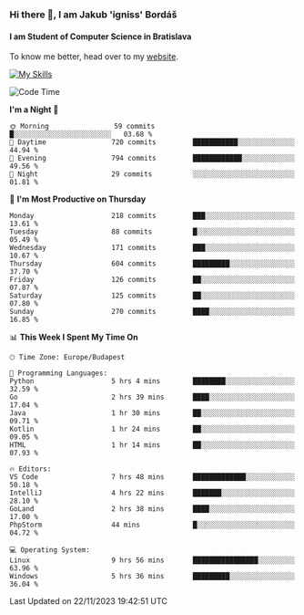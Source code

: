 ### Hi there 👋, I am Jakub 'igniss' Bordáš

#### I am Student of Computer Science in Bratislava
To know me better, head over to my [website](https://bordas.sk).

[![My Skills](https://skillicons.dev/icons?i=js,html,css,figma,svelte,java,kotlin,python,postgresql,typescript,nest,nodejs)](https://bordas.sk)


<!--START_SECTION:waka-->
![Code Time](http://img.shields.io/badge/Code%20Time-1%2C280%20hrs%2029%20mins-blue)

**I'm a Night 🦉** 

```text
🌞 Morning                59 commits          █░░░░░░░░░░░░░░░░░░░░░░░░   03.68 % 
🌆 Daytime                720 commits         ███████████░░░░░░░░░░░░░░   44.94 % 
🌃 Evening                794 commits         ████████████░░░░░░░░░░░░░   49.56 % 
🌙 Night                  29 commits          ░░░░░░░░░░░░░░░░░░░░░░░░░   01.81 % 
```
📅 **I'm Most Productive on Thursday** 

```text
Monday                   218 commits         ███░░░░░░░░░░░░░░░░░░░░░░   13.61 % 
Tuesday                  88 commits          █░░░░░░░░░░░░░░░░░░░░░░░░   05.49 % 
Wednesday                171 commits         ███░░░░░░░░░░░░░░░░░░░░░░   10.67 % 
Thursday                 604 commits         █████████░░░░░░░░░░░░░░░░   37.70 % 
Friday                   126 commits         ██░░░░░░░░░░░░░░░░░░░░░░░   07.87 % 
Saturday                 125 commits         ██░░░░░░░░░░░░░░░░░░░░░░░   07.80 % 
Sunday                   270 commits         ████░░░░░░░░░░░░░░░░░░░░░   16.85 % 
```


📊 **This Week I Spent My Time On** 

```text
🕑︎ Time Zone: Europe/Budapest

💬 Programming Languages: 
Python                   5 hrs 4 mins        ████████░░░░░░░░░░░░░░░░░   32.59 % 
Go                       2 hrs 39 mins       ████░░░░░░░░░░░░░░░░░░░░░   17.04 % 
Java                     1 hr 30 mins        ██░░░░░░░░░░░░░░░░░░░░░░░   09.71 % 
Kotlin                   1 hr 24 mins        ██░░░░░░░░░░░░░░░░░░░░░░░   09.05 % 
HTML                     1 hr 14 mins        ██░░░░░░░░░░░░░░░░░░░░░░░   07.93 % 

🔥 Editors: 
VS Code                  7 hrs 48 mins       █████████████░░░░░░░░░░░░   50.18 % 
IntelliJ                 4 hrs 22 mins       ███████░░░░░░░░░░░░░░░░░░   28.10 % 
GoLand                   2 hrs 38 mins       ████░░░░░░░░░░░░░░░░░░░░░   17.00 % 
PhpStorm                 44 mins             █░░░░░░░░░░░░░░░░░░░░░░░░   04.72 % 

💻 Operating System: 
Linux                    9 hrs 56 mins       ████████████████░░░░░░░░░   63.96 % 
Windows                  5 hrs 36 mins       █████████░░░░░░░░░░░░░░░░   36.04 % 
```


 Last Updated on 22/11/2023 19:42:51 UTC
<!--END_SECTION:waka-->
